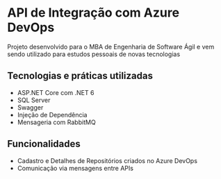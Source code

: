 # API de Integração com Azure DevOps

Projeto desenvolvido para o MBA de Engenharia de Software Ágil e vem sendo utilizado para estudos pessoais de novas tecnologias 

## Tecnologias e práticas utilizadas
- ASP.NET Core com .NET 6
- SQL Server
- Swagger
- Injeção de Dependência
- Mensageria com RabbitMQ

## Funcionalidades
- Cadastro e Detalhes de Repositórios criados no Azure DevOps
- Comunicação via mensagens entre APIs
